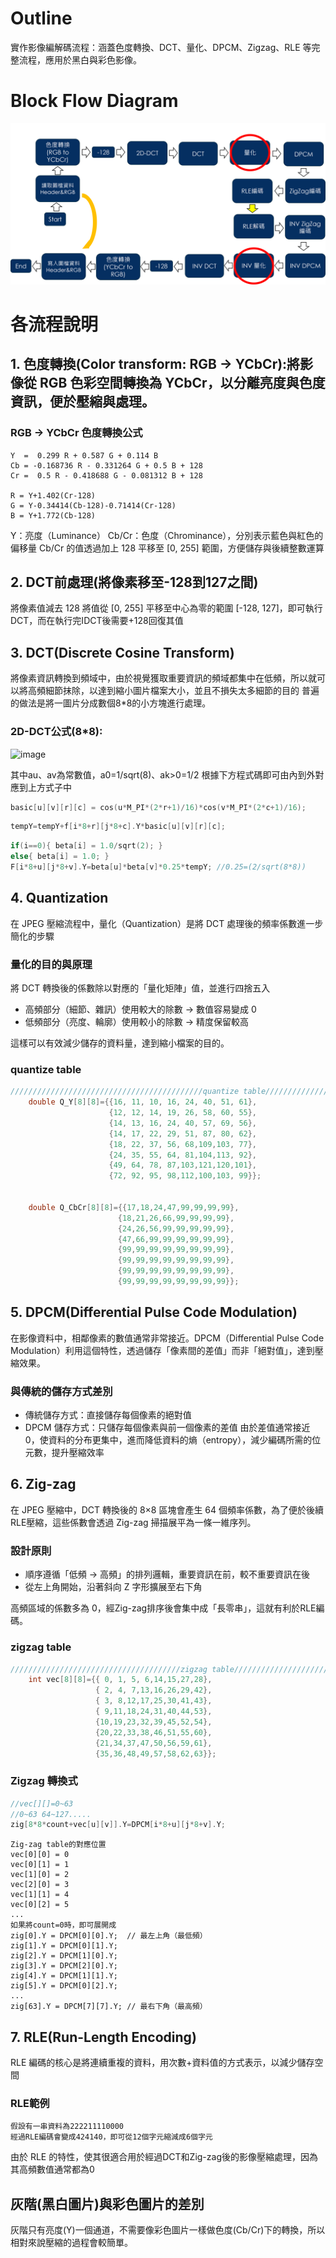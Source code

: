 # Outline
實作影像編解碼流程：涵蓋色度轉換、DCT、量化、DPCM、Zigzag、RLE 等完整流程，應用於黑白與彩色影像。

# Block Flow Diagram
![流程圖](https://github.com/liuchean/encoder-and-decoder-/blob/main/images/%E6%B5%81%E7%A8%8B%E5%9C%96.png)

# 各流程說明
## 1. 色度轉換(Color transform: RGB → YCbCr):將影像從 RGB 色彩空間轉換為 YCbCr，以分離亮度與色度資訊，便於壓縮與處理。
### RGB → YCbCr 色度轉換公式
```text
Y  =  0.299 R + 0.587 G + 0.114 B
Cb = -0.168736 R - 0.331264 G + 0.5 B + 128
Cr =  0.5 R - 0.418688 G - 0.081312 B + 128

R = Y+1.402(Cr-128)
G = Y-0.34414(Cb-128)-0.71414(Cr-128)
B = Y+1.772(Cb-128)
```
Y：亮度（Luminance）
Cb/Cr：色度（Chrominance），分別表示藍色與紅色的偏移量
Cb/Cr 的值透過加上 128 平移至 [0, 255] 範圍，方便儲存與後續整數運算

## 2. DCT前處理(將像素移至-128到127之間)
將像素值減去 128 將值從 [0, 255] 平移至中心為零的範圍 [-128, 127]，即可執行 DCT，而在執行完IDCT後需要+128回復其值

## 3. DCT(Discrete Cosine Transform)
將像素資訊轉換到頻域中，由於視覺獲取重要資訊的頻域都集中在低頻，所以就可以將高頻細節抹除，以達到縮小圖片檔案大小，並且不損失太多細節的目的
普遍的做法是將一圖片分成數個8*8的小方塊進行處理。
### 2D-DCT公式(8*8):
<img width="766" height="108" alt="image" src="https://github.com/user-attachments/assets/5a51bcda-311b-47bb-875b-dc7db3b72557" />

其中au、av為常數值，a0=1/sqrt(8)、ak>0=1/2
根據下方程式碼即可由內到外對應到上方式子中
```c
basic[u][v][r][c] = cos(u*M_PI*(2*r+1)/16)*cos(v*M_PI*(2*c+1)/16);
```
```c
tempY=tempY+f[i*8+r][j*8+c].Y*basic[u][v][r][c];
```
```c
if(i==0){ beta[i] = 1.0/sqrt(2); }
else{ beta[i] = 1.0; }
F[i*8+u][j*8+v].Y=beta[u]*beta[v]*0.25*tempY; //0.25=(2/sqrt(8*8))
```
## 4. Quantization
在 JPEG 壓縮流程中，量化（Quantization）是將 DCT 處理後的頻率係數進一步簡化的步驟
### 量化的目的與原理
將 DCT 轉換後的係數除以對應的「量化矩陣」值，並進行四捨五入
- 高頻部分（細節、雜訊）使用較大的除數 → 數值容易變成 0
- 低頻部分（亮度、輪廓）使用較小的除數 → 精度保留較高

這樣可以有效減少儲存的資料量，達到縮小檔案的目的。
### quantize table
```c
///////////////////////////////////////////quantize table////////////////////////////////////////
	double Q_Y[8][8]={{16, 11, 10, 16, 24, 40, 51, 61},
    			      {12, 12, 14, 19, 26, 58, 60, 55},
    			      {14, 13, 16, 24, 40, 57, 69, 56},
    			      {14, 17, 22, 29, 51, 87, 80, 62},
    			      {18, 22, 37, 56, 68,109,103, 77},
    			      {24, 35, 55, 64, 81,104,113, 92},
    			      {49, 64, 78, 87,103,121,120,101},
    			      {72, 92, 95, 98,112,100,103, 99}};


	double Q_CbCr[8][8]={{17,18,24,47,99,99,99,99},
    				    {18,21,26,66,99,99,99,99},
    				    {24,26,56,99,99,99,99,99},
    				    {47,66,99,99,99,99,99,99},
    				    {99,99,99,99,99,99,99,99},
    				    {99,99,99,99,99,99,99,99},
    				    {99,99,99,99,99,99,99,99},
    				    {99,99,99,99,99,99,99,99}};
```

## 5. DPCM(Differential Pulse Code Modulation)
在影像資料中，相鄰像素的數值通常非常接近。DPCM（Differential Pulse Code Modulation）利用這個特性，透過儲存「像素間的差值」而非「絕對值」，達到壓縮效果。
### 與傳統的儲存方式差別
- 傳統儲存方式：直接儲存每個像素的絕對值
- DPCM 儲存方式：只儲存每個像素與前一個像素的差值
由於差值通常接近 0，使資料的分布更集中，進而降低資料的熵（entropy），減少編碼所需的位元數，提升壓縮效率

## 6. Zig-zag
在 JPEG 壓縮中，DCT 轉換後的 8×8 區塊會產生 64 個頻率係數，為了便於後續RLE壓縮，這些係數會透過 Zig-zag 掃描展平為一條一維序列。
### 設計原則
- 順序遵循「低頻 → 高頻」的排列邏輯，重要資訊在前，較不重要資訊在後
- 從左上角開始，沿著斜向 Z 字形擴展至右下角
  
高頻區域的係數多為 0，經Zig-zag排序後會集中成「長零串」，這就有利於RLE編碼。

### zigzag table
```c
//////////////////////////////////////zigzag table/////////////////////////////
	int vec[8][8]={{ 0, 1, 5, 6,14,15,27,28},
				   { 2, 4, 7,13,16,26,29,42},
 				   { 3, 8,12,17,25,30,41,43},
 				   { 9,11,18,24,31,40,44,53},
 				   {10,19,23,32,39,45,52,54},
 				   {20,22,33,38,46,51,55,60},
 				   {21,34,37,47,50,56,59,61},
 				   {35,36,48,49,57,58,62,63}};

```
### Zigzag 轉換式
```c
//vec[][]=0~63
//0~63 64~127.....
zig[8*8*count+vec[u][v]].Y=DPCM[i*8+u][j*8+v].Y;
```
```text
Zig-zag table的對應位置
vec[0][0] = 0
vec[0][1] = 1
vec[1][0] = 2
vec[2][0] = 3
vec[1][1] = 4
vec[0][2] = 5
...
如果將count=0時，即可展開成
zig[0].Y = DPCM[0][0].Y;  // 最左上角（最低頻）
zig[1].Y = DPCM[0][1].Y;
zig[2].Y = DPCM[1][0].Y;
zig[3].Y = DPCM[2][0].Y;
zig[4].Y = DPCM[1][1].Y;
zig[5].Y = DPCM[0][2].Y;
...
zig[63].Y = DPCM[7][7].Y; // 最右下角（最高頻）
```
## 7. RLE(Run-Length Encoding)
RLE 編碼的核心是將連續重複的資料，用次數+資料值的方式表示，以減少儲存空間

### RLE範例
```text
假設有一串資料為222211110000
經過RLE編碼會變成424140，即可從12個字元縮減成6個字元
```
由於 RLE 的特性，使其很適合用於經過DCT和Zig-zag後的影像壓縮處理，因為其高頻數值通常都為0

## 灰階(黑白圖片)與彩色圖片的差別
灰階只有亮度(Y)一個通道，不需要像彩色圖片一樣做色度(Cb/Cr)下的轉換，所以相對來說壓縮的過程會較簡單。




